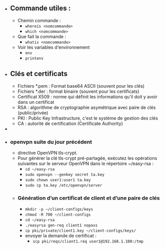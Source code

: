 - ## Commande utiles :
	- Chemin commande :
		- `whereis <nomcommande>`
		- `which <nomcommande>`
	- Que fait la commande :
		- `whatis <nomcommande>`
	- Voir les variables d'environnement
		- `env`
		- `printenv`
- ## Clés et certificats
	- Fichiers *.pem : Format base64 ASCII (souvent pour les clés)
	- Fichiers *.der : format binaire (souvent pour les certificats)
	- Certificat X509 : norme qui définit les informations qu'il doit y avoir dans un certificat
	- RSA : algorithme de cryptographie asymétrique avec paire de clés (public/privée)
	- PKI : Public Key Infrastructure, c'est le système de gestion des clés
	- CA : autorité de certification (Certificate Authority)
-
- ### openvpn suite du jour précédent
	- directive OpenVPN tls-crypt.
	- Pour générer la clé tls-crypt pré-partagée, exécutez les opérations suivantes sur le serveur OpenVPN dans le répertoire ~/easy-rsa :
		- `cd ~/easy-rsa`
		- `sudo openvpn --genkey secret ta.key`
		- `sudo chown user1:user1 ta.key`
		- `sudo cp ta.key /etc/openvpn/server`
	- ### Génération d’un certificat de client et d’une paire de clés
		- `mkdir -p ~/client-configs/keys`
		- `chmod -R 700 ~/client-configs`
		- `cd ~/easy-rsa`
		- `./easyrsa gen-req client1 nopass`
		- `cp pki/private/client1.key ~/client-configs/keys/`
		- envoyer la demande de certificat :
			- `scp pki/reqs/client1.req user1@192.168.1.100:/tmp`